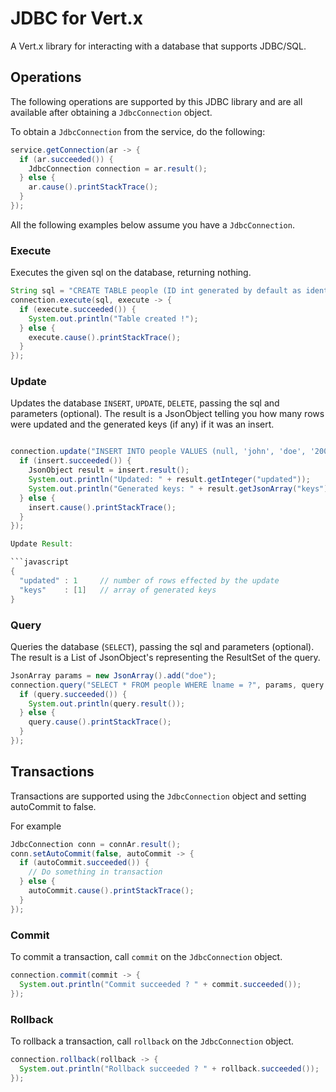 # JDBC for Vert.x

A Vert.x library for interacting with a database that supports JDBC/SQL.

## Operations

The following operations are supported by this JDBC library and are all available after obtaining a `JdbcConnection` object.

To obtain a `JdbcConnection` from the service, do the following:

```java
service.getConnection(ar -> {
  if (ar.succeeded()) {
    JdbcConnection connection = ar.result();
  } else {
    ar.cause().printStackTrace();
  }
});
```

All the following examples below assume you have a `JdbcConnection`.

### Execute

Executes the given sql on the database, returning nothing.

```java
String sql = "CREATE TABLE people (ID int generated by default as identity (start with 1 increment by 1) not null, FNAME varchar(255), LNAME varchar(255), DOB date);";
connection.execute(sql, execute -> {
  if (execute.succeeded()) {
    System.out.println("Table created !");
  } else {
    execute.cause().printStackTrace();
  }
});
```

### Update

Updates the database `INSERT`, `UPDATE`, `DELETE`, passing the sql and parameters (optional). The result is a JsonObject
telling you how many rows were updated and the generated keys (if any) if it was an insert.

```java

connection.update("INSERT INTO people VALUES (null, 'john', 'doe', '2000-01-01');", null, insert -> {
  if (insert.succeeded()) {
    JsonObject result = insert.result();
    System.out.println("Updated: " + result.getInteger("updated"));
    System.out.println("Generated keys: " + result.getJsonArray("keys"));
  } else {
    insert.cause().printStackTrace();
  }
});

Update Result:

```javascript
{
  "updated" : 1     // number of rows effected by the update
  "keys"    : [1]   // array of generated keys
}
```


### Query

Queries the database (`SELECT`), passing the sql and parameters (optional). The result is a List of JsonObject's
representing the ResultSet of the query.

```java
JsonArray params = new JsonArray().add("doe");
connection.query("SELECT * FROM people WHERE lname = ?", params, query -> {
  if (query.succeeded()) {
    System.out.println(query.result());
  } else {
    query.cause().printStackTrace();
  }
});
```

## Transactions

Transactions are supported using the `JdbcConnection` object and setting autoCommit to false.

For example

```java
JdbcConnection conn = connAr.result();
conn.setAutoCommit(false, autoCommit -> {
  if (autoCommit.succeeded()) {
    // Do something in transaction
  } else {
    autoCommit.cause().printStackTrace();
  }
});
```

### Commit

To commit a transaction, call `commit` on the `JdbcConnection` object.

```java
connection.commit(commit -> {
  System.out.println("Commit succeeded ? " + commit.succeeded());
});
```

### Rollback

To rollback a transaction, call `rollback` on the `JdbcConnection` object.

```java
connection.rollback(rollback -> {
  System.out.println("Rollback succeeded ? " + rollback.succeeded());
});
```